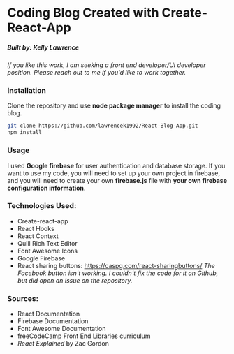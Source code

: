
# Coding Blog Created with Create-React-App

##### Built by: Kelly Lawrence
_If you like this work, I am seeking a front end developer/UI developer position. Please reach out to me if you'd like to work together._

### Installation

Clone the repository and use **node package manager** to install the coding blog. 

```bash
git clone https://github.com/lawrencek1992/React-Blog-App.git
npm install 
```

### Usage

I used **Google firebase** for user authentication and database storage. If you want to use my code, you will need to set up your own project in firebase, and you will need to create your own **firebase.js** file with **your own firebase configuration information**. 

### Technologies Used: 

* Create-react-app
* React Hooks
* React Context
* Quill Rich Text Editor
* Font Awesome Icons
* Google Firebase
* React sharing buttons:
    https://caspg.com/react-sharingbuttons/
        _The Facebook button isn't working. I couldn't fix the code for it on Github, but did open an issue on the repository._

### Sources:
* React Documentation
* Firebase Documentation
* Font Awesome Documentation
* freeCodeCamp Front End Libraries curriculum
* _React Explained_ by Zac Gordon
